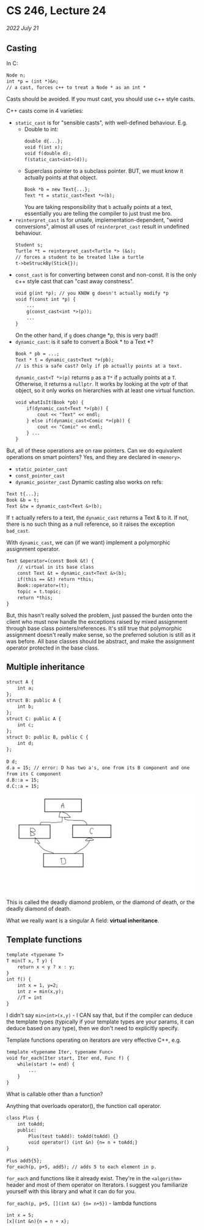 # CS 246, Lecture 24
###### 2022 July 21

## Casting
In C:
```
Node n;
int *p = (int *)&n;
// a cast, forces c++ to treat a Node * as an int *
```
Casts should be avoided. If you must cast, you should use c++ style casts.

C++ casts come in 4 varieties:
- `static_cast` is for "sensible casts", with well-defined behaviour. E.g.
    - Double to int: 
        ```
        double d{...};
        void f(int x);
        void f(double d);
        f(static_cast<int>(d));
        ```
    - Superclass pointer to a subclass pointer. BUT, we must know it actually points at that object.
        ```
        Book *b = new Text{...};
        Text *t = static_cast<Text *>(b);
        ```
        You are taking responsibility that `b` actually points at a text, essentially you are telling the compiler to just trust me bro.
- `reinterpret_cast` is for unsafe, implementation-dependent, "weird conversions", almost all uses of `reinterpret_cast` result in undefined behaviour.
    ```
    Student s;
    Turtle *t = reinterpret_cast<Turtle *> (&s);
    // forces a student to be treated like a turtle
    t->beStruckBy(Stick{});
    ```
- `const_cast` is for converting between const and non-const. It is the only c++ style cast that can "cast away constness". 
    ```
    void g(int *p); // you KNOW g doesn't actually modify *p
    void f(const int *p) {
        ...
        g(const_cast<int *>(p));
        ...
    }
    ```
    On the other hand, if `g` does change *p, this is very bad!!
- `dynamic_cast`: is it safe to convert a Book * to a Text *?
    ```
    Book * pb = ...;
    Text * t = dynamic_cast<Text *>(pb);
    // is this a safe cast? Only if pb actually points at a text.
    ```
    `dynamic_cast<T *>(p)` returns `p` as a `T*` if `p` actually points at a `T`. Otherwise, it returns a `nullptr`. It works by looking at the vptr of that object, so it only works on hierarchies with at least one virtual function.
    ```
    void whatIsIt(Book *pb) {
        if(dynamic_cast<Text *>(pb)) {
            cout << "Text" << endl;
        } else if(dynamic_cast<Comic *>(pb)) {
            cout << "Comic" << endl;
        } ...
    }
    ```
But, all of these operations are on raw pointers. Can we do equivalent operations on smart pointers? Yes, and they are declared in `<memory>`.
- `static_pointer_cast`
- `const_pointer_cast`
- `dynamic_pointer_cast`
Dynamic casting also works on refs:
```
Text t{...}; 
Book &b = t;
Text &tw = dynamic_cast<Text &>(b);
```
If `t` actually refers to a text, the `dynamic_cast` returns a Text & to it. If not, there is no such thing as a null reference, so it raises the exception `bad_cast`.

With `dynamic_cast`, we can (if we want) implement a polymorphic assignment operator.
```
Text &operator=(const Book &t) {
    // virtual in its base class
    const Text &t = dynamic_cast<Text &>(b);
    if(this == &t) return *this;
    Book::operator=(t);
    topic = t.topic;
    return *this;
}
```
But, this hasn't really solved the problem, just passed the burden onto the client who must now handle the exceptions raised by mixed assignment through base class pointers/references. It's still true that polymorphic assignment doesn't really make sense, so the preferred solution is still as it was before. All base classes should be abstract, and make the assignment operator protected in the base class.

## Multiple inheritance
```
struct A {
    int a;
};
struct B: public A {
    int b;
};
struct C: public A {
    int c;
};
struct D: public B, public C {
    int d;
};

D d;
d.a = 15; // error: D has two a's, one from its B component and one from its C component
d.B::a = 15;
d.C::a = 15;
```
![Deadly Diamond UML Diagram](./Lecture24-uml/deadlydiamond_uml.png)
This is called the deadly diamond problem, or the diamond of death, or the deadly diamond of death. 

What we really want is a singular A field: **virtual inheritance**.

## Template functions
```
template <typename T>
T min(T x, T y) {
    return x < y ? x : y;
}
int f() {
    int x = 1, y=2;
    int z = min(x,y);
    //T = int
}
```
I didn't say `min<int>(x,y)` - I CAN say that, but if the compiler can deduce the template types (typically if your template types are your params, it can deduce based on any type), then we don't need to explicitly specify.

Template functions operating on iterators are very effective C++, e.g.
```
template <typename Iter, typename Func>
void for_each(Iter start, Iter end, Func f) {
    while(start != end) {
        ...
    }
}
```
What is callable other than a function? 

Anything that overloads operator(), the function call operator.
```
class Plus {
    int toAdd;
    public:
        Plus(test toAdd): toAdd(toAdd) {}
        void operator() (int &n) {n= n + toAdd;}
}

Plus add5{5};
for_each(p, p+5, add5); // adds 5 to each element in p.
```
`for_each` and functions like it already exist. They're in the `<algorithm>` header and most of them operator on Iterators. I suggest you familiarize yourself with this library and what it can do for you.

`for_each(p, p+5, [](int &x) {n= n+5})` - lambda functions
```
int x = 5;
[x](int &n){n = n + x};
```